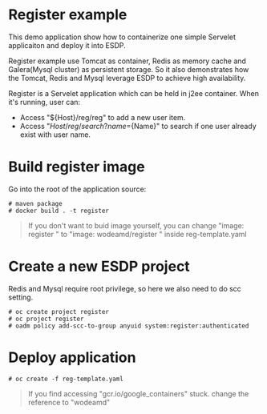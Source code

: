 # Register example
This demo application show how to containerize one simple Servelet applicaiton and deploy it into ESDP.

Register example use Tomcat as container, Redis as memory cache and Galera(Mysql cluster) as persistent storage.
So it also demonstrates how the Tomcat, Redis and Mysql leverage ESDP to achieve high availability.


Register is a Servelet application which can be held in j2ee container.
When it's running, user can:
* Access "${Host}/reg/reg" to add a new user item.
* Access "${Host}/reg/search?name=${Name}" to search if one user already exist with user name.

# Build register image
Go into the root of the application source:

```
# maven package
# docker build . -t register
```
> If you don't want to buid image yourself, you can change "image: register " to "image: wodeamd/register " inside reg-template.yaml

# Create a new ESDP project
Redis and Mysql require root privilege, so here we also need to do scc setting. 

```
# oc create project register
# oc project register
# oadm policy add-scc-to-group anyuid system:register:authenticated
```

# Deploy application

```
# oc create -f reg-template.yaml
```

> If you find accessing "gcr.io/google_containers" stuck. change the reference to "wodeamd"
